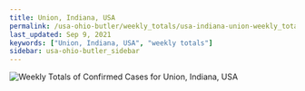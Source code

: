 ```yaml
---
title: Union, Indiana, USA
permalink: /usa-ohio-butler/weekly_totals/usa-indiana-union-weekly_totals.html
last_updated: Sep 9, 2021
keywords: ["Union, Indiana, USA", "weekly totals"]
sidebar: usa-ohio-butler_sidebar
---
```


![Weekly Totals of Confirmed Cases for Union, Indiana, USA](/covid_tracker/images/graphs/usa-indiana-union-weekly_totals_graph.png)
